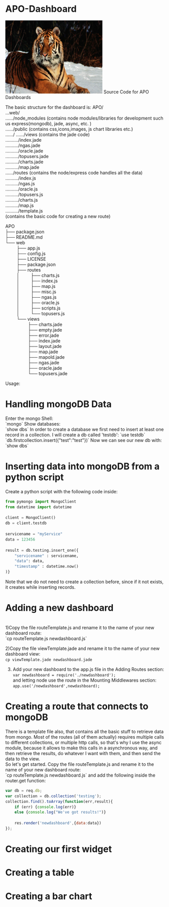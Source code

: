 # APO-Dashboard

<img src="tiger.jpg" alt="Mountain View" style="width:304px;height:228px;">
Source Code for APO Dashboards

The basic structure for the dashboard is:
APO/<br>
...web/<br>
....../node_modules (contains node modules/libraries for development such us express(mongodb), jade, async, etc. )<br>
....../public (contains css,icons,images, js chart libraries etc.)<br>
....../
....../views (contains the jade code)<br>
........../index.jade<br>
........../ngas.jade<br>
........../oracle.jade<br>
........../topusers.jade<br>
........../charts.jade<br>
........../map.jade<br>
....../routes (contains the node/express code handles all the data)<br>
........../index.js<br>
........../ngas.js<br>
........../oracle.js<br>
........../topusers.js<br>
........../charts.js<br>
........../map.js<br>
........../template.js<br> (contains the basic code for creating a new route)

APO<br>
├── package.json<br>
├── README.md<br>
└── web <br>
&nbsp;&nbsp;&nbsp;&nbsp;&nbsp; &nbsp;&nbsp;   ├── app.js <br>
&nbsp;&nbsp;&nbsp;&nbsp;&nbsp; &nbsp;&nbsp;   ├── config.js <br>
&nbsp;&nbsp;&nbsp;&nbsp;&nbsp; &nbsp;&nbsp;   ├── LICENSE <br> 
&nbsp;&nbsp;&nbsp;&nbsp;&nbsp; &nbsp;&nbsp;   ├── package.json <br>
&nbsp;&nbsp;&nbsp;&nbsp;&nbsp; &nbsp;&nbsp;   ├── routes <br>
&nbsp;&nbsp;&nbsp;&nbsp;&nbsp; &nbsp;&nbsp; │   &nbsp;&nbsp; &nbsp;   ├── charts.js <br>
&nbsp;&nbsp;&nbsp;&nbsp;&nbsp; &nbsp;&nbsp; │   &nbsp;&nbsp; &nbsp;&nbsp;   ├── index.js <br>
&nbsp;&nbsp;&nbsp;&nbsp;&nbsp; &nbsp;&nbsp; │   &nbsp;&nbsp; &nbsp;&nbsp;   ├── map.js <br>
&nbsp;&nbsp;&nbsp;&nbsp;&nbsp; &nbsp;&nbsp; │   &nbsp;&nbsp; &nbsp;&nbsp;   ├── misc.js <br>
&nbsp;&nbsp;&nbsp;&nbsp;&nbsp; &nbsp;&nbsp; │   &nbsp;&nbsp; &nbsp;&nbsp;   ├── ngas.js <br>
&nbsp;&nbsp;&nbsp;&nbsp;&nbsp; &nbsp;&nbsp; │   &nbsp;&nbsp; &nbsp;&nbsp;   ├── oracle.js <br>
&nbsp;&nbsp;&nbsp;&nbsp;&nbsp; &nbsp;&nbsp; │   &nbsp;&nbsp; &nbsp;&nbsp;   ├── scripts.js <br>
&nbsp;&nbsp;&nbsp;&nbsp;&nbsp; &nbsp;&nbsp; │   &nbsp;&nbsp; &nbsp;&nbsp;   └── topusers.js <br>
&nbsp;&nbsp;&nbsp;&nbsp;&nbsp; &nbsp;&nbsp; └── views <br>
&nbsp;&nbsp;&nbsp;&nbsp;&nbsp;&nbsp;&nbsp;&nbsp;&nbsp;&nbsp;&nbsp;&nbsp;&nbsp;&nbsp; &nbsp;&nbsp;     ├── charts.jade <br>
&nbsp;&nbsp;&nbsp;&nbsp;&nbsp;&nbsp;&nbsp;&nbsp;&nbsp;&nbsp;&nbsp;&nbsp;&nbsp;&nbsp; &nbsp;&nbsp;     ├── empty.jade <br>
&nbsp;&nbsp;&nbsp;&nbsp;&nbsp;&nbsp;&nbsp;&nbsp;&nbsp;&nbsp;&nbsp;&nbsp;&nbsp;&nbsp; &nbsp;&nbsp;     ├── error.jade <br>
&nbsp;&nbsp;&nbsp;&nbsp;&nbsp;&nbsp;&nbsp;&nbsp;&nbsp;&nbsp;&nbsp;&nbsp;&nbsp;&nbsp; &nbsp;&nbsp;     ├── index.jade <br>
&nbsp;&nbsp;&nbsp;&nbsp;&nbsp;&nbsp;&nbsp;&nbsp;&nbsp;&nbsp;&nbsp;&nbsp;&nbsp;&nbsp; &nbsp;&nbsp;     ├── layout.jade <br>
&nbsp;&nbsp;&nbsp;&nbsp;&nbsp;&nbsp;&nbsp;&nbsp;&nbsp;&nbsp;&nbsp;&nbsp;&nbsp;&nbsp; &nbsp;&nbsp;     ├── map.jade <br>
&nbsp;&nbsp;&nbsp;&nbsp;&nbsp;&nbsp;&nbsp;&nbsp;&nbsp;&nbsp;&nbsp;&nbsp;&nbsp;&nbsp; &nbsp;&nbsp;     ├── mapold.jade <br>
&nbsp;&nbsp;&nbsp;&nbsp;&nbsp;&nbsp;&nbsp;&nbsp;&nbsp;&nbsp;&nbsp;&nbsp;&nbsp;&nbsp; &nbsp;&nbsp;     ├── ngas.jade <br>
&nbsp;&nbsp;&nbsp;&nbsp;&nbsp;&nbsp;&nbsp;&nbsp;&nbsp;&nbsp;&nbsp;&nbsp;&nbsp;&nbsp; &nbsp;&nbsp;     ├── oracle.jade <br>
&nbsp;&nbsp;&nbsp;&nbsp;&nbsp;&nbsp;&nbsp;&nbsp;&nbsp;&nbsp;&nbsp;&nbsp;&nbsp;&nbsp; &nbsp;&nbsp;     └── topusers.jade <br>


Usage:<br>

<h1>Handling mongoDB Data </h1>
Enter the mongo Shell: <br>
`mongo`
Show databases: <br>
`show dbs`
In order to create a database we first need to insert at least one record in a collection. I will create a db called 'testdb':
`use testdb`
`db.firstcollection.insert({"test":"test"})`
Now we can see our new db with:
`show dbs`


<h1>Inserting data into mongoDB from a python script</h1>
Create a python script with the following code inside:

```python
from pymongo import MongoClient
from datetime import datetime

client = MongoClient()
db = client.testdb

servicename = "myService"
data = 123456

result = db.testing.insert_one({
	"servicename" : servicename,
	"data": data,
	"timestamp" : datetime.now()
)}
```

Note that we do not need to create a collection before, since if it not exists, it creates while inserting records.


<h1>Adding a new dashboard</h1><br>
1)Copy the file routeTemplate.js and rename it to the name of your new dashboard route: <br>
`cp routeTemplate.js newdashboard.js` <br>

2)Copy the file viewTemplate.jade and rename it to the name of your new dashboard view: <br>
`cp viewTemplate.jade newdashboard.jade` <br>

3) Add your new dashboard to the app.js file in the Adding Routes section: <br>
`var newdashboard = require('./newdashboard');` <br>
and letting node use the route in the Mounting Middlewares section: <br>
`app.use('/newdashboard',newdashboard);` <br>

<h1>Creating a route that connects to mongoDB</h1>
There is a template file also, that contains all the basic stuff to retrieve data from mongo. Most of the routes (all of them actually) requires multiple calls to different collections, or multiple http calls, so that's why I use the async module, because it allows to make this calls in a asynchronous way, and then retrieve the results, do whatever I want with them, and then send the data to the view.<br>
So let's get started. Copy the file routeTemplate.js and rename it to the name of your new dashboard route: <br>
`cp routeTemplate.js newdashboard.js`
and add the following inside the router.get function:

```javascript
var db = req.db;
var collection = db.collection('testing');
collection.find().toArray(function(err,result){
	if (err) {console.log(err)}
	else {console.log("We've got results!")}

	res.render('newdashboard',{data:data})
});
```

<h1> Creating our first widget </h1> 

<h1> Creating a table </h1>

<h1> Creating a bar chart</h1>

